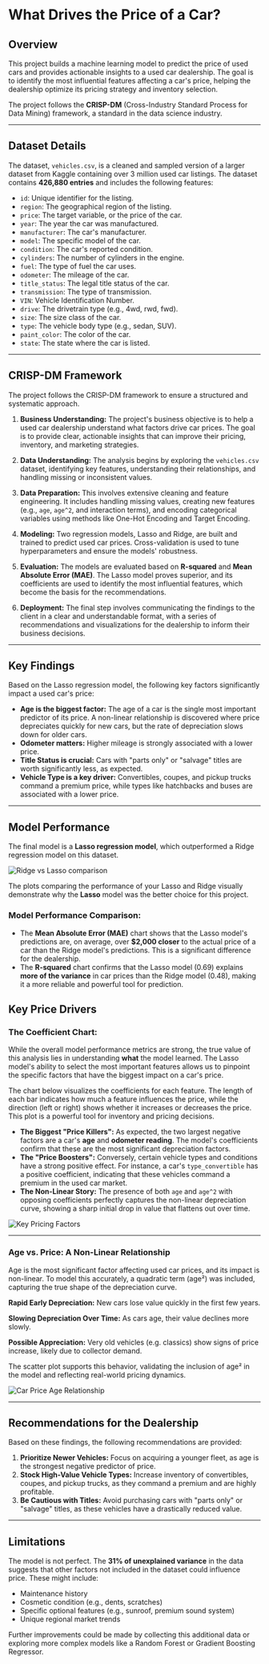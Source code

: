 # What Drives the Price of a Car?

## Overview

This project builds a machine learning model to predict the price of used cars and provides actionable insights to a used car dealership. The goal is to identify the most influential features affecting a car's price, helping the dealership optimize its pricing strategy and inventory selection.

The project follows the **CRISP-DM** (Cross-Industry Standard Process for Data Mining) framework, a standard in the data science industry.

---

## Dataset Details

The dataset, `vehicles.csv`, is a cleaned and sampled version of a larger dataset from Kaggle containing over 3 million used car listings. The dataset contains **426,880 entries** and includes the following features:

* `id`: Unique identifier for the listing.
* `region`: The geographical region of the listing.
* `price`: The target variable, or the price of the car.
* `year`: The year the car was manufactured.
* `manufacturer`: The car's manufacturer.
* `model`: The specific model of the car.
* `condition`: The car's reported condition.
* `cylinders`: The number of cylinders in the engine.
* `fuel`: The type of fuel the car uses.
* `odometer`: The mileage of the car.
* `title_status`: The legal title status of the car.
* `transmission`: The type of transmission.
* `VIN`: Vehicle Identification Number.
* `drive`: The drivetrain type (e.g., 4wd, rwd, fwd).
* `size`: The size class of the car.
* `type`: The vehicle body type (e.g., sedan, SUV).
* `paint_color`: The color of the car.
* `state`: The state where the car is listed.

---

## CRISP-DM Framework

The project follows the CRISP-DM framework to ensure a structured and systematic approach.

1.  **Business Understanding:** The project's business objective is to help a used car dealership understand what factors drive car prices. The goal is to provide clear, actionable insights that can improve their pricing, inventory, and marketing strategies.

2.  **Data Understanding:** The analysis begins by exploring the `vehicles.csv` dataset, identifying key features, understanding their relationships, and handling missing or inconsistent values.

3.  **Data Preparation:** This involves extensive cleaning and feature engineering. It includes handling missing values, creating new features (e.g., `age`, `age^2`, and interaction terms), and encoding categorical variables using methods like One-Hot Encoding and Target Encoding.

4.  **Modeling:** Two regression models, Lasso and Ridge, are built and trained to predict used car prices. Cross-validation is used to tune hyperparameters and ensure the models' robustness.

5.  **Evaluation:** The models are evaluated based on **R-squared** and **Mean Absolute Error (MAE)**. The Lasso model proves superior, and its coefficients are used to identify the most influential features, which become the basis for the recommendations.

6.  **Deployment:** The final step involves communicating the findings to the client in a clear and understandable format, with a series of recommendations and visualizations for the dealership to inform their business decisions.

---

## Key Findings
Based on the Lasso regression model, the following key factors significantly impact a used car's price:

* **Age is the biggest factor:** The age of a car is the single most important predictor of its price. A non-linear relationship is discovered where price depreciates quickly for new cars, but the rate of depreciation slows down for older cars.
* **Odometer matters:** Higher mileage is strongly associated with a lower price.
* **Title Status is crucial:** Cars with "parts only" or "salvage" titles are worth significantly less, as expected.
* **Vehicle Type is a key driver:** Convertibles, coupes, and pickup trucks command a premium price, while types like hatchbacks and buses are associated with a lower price.

---

## Model Performance

The final model is a **Lasso regression model**, which outperformed a Ridge regression model on this dataset.

![Ridge vs Lasso comparison](images/ridge_vs_lasso_split.png)

The plots comparing the performance of your Lasso and Ridge visually demonstrate why the **Lasso** model was the better choice for this project.

### Model Performance Comparison:

* The **Mean Absolute Error (MAE)** chart shows that the Lasso model's predictions are, on average, over **$2,000 closer** to the actual price of a car than the Ridge model's predictions. This is a significant difference for the dealership.
* The **R-squared** chart confirms that the Lasso model (0.69) explains **more of the variance** in car prices than the Ridge model (0.48), making it a more reliable and powerful tool for prediction.

## Key Price Drivers

### The Coefficient Chart: 
While the overall model performance metrics are strong, the true value of this analysis lies in understanding **what** the model learned. The Lasso model's ability to select the most important features allows us to pinpoint the specific factors that have the biggest impact on a car's price.

The chart below visualizes the coefficients for each feature. The length of each bar indicates how much a feature influences the price, while the direction (left or right) shows whether it increases or decreases the price. This plot is a powerful tool for inventory and pricing decisions.

* **The Biggest "Price Killers":** As expected, the two largest negative factors are a car's **age** and **odometer reading**. The model's coefficients confirm that these are the most significant depreciation factors.
* **The "Price Boosters":** Conversely, certain vehicle types and conditions have a strong positive effect. For instance, a car's `type_convertible` has a positive coefficient, indicating that these vehicles command a premium in the used car market.
* **The Non-Linear Story:** The presence of both `age` and `age^2` with opposing coefficients perfectly captures the non-linear depreciation curve, showing a sharp initial drop in value that flattens out over time.

![Key Pricing Factors](images/vehicles_price_affecting_features.png)

***

### Age vs. Price: A Non-Linear Relationship

Age is the most significant factor affecting used car prices, and its impact is non-linear. To model this accurately, a quadratic term (age²) was included, capturing the true shape of the depreciation curve.

**Rapid Early Depreciation:** New cars lose value quickly in the first few years.

**Slowing Depreciation Over Time:** As cars age, their value declines more slowly.

**Possible Appreciation:** Very old vehicles (e.g. classics) show signs of price increase, likely due to collector demand.

The scatter plot supports this behavior, validating the inclusion of age² in the model and reflecting real-world pricing dynamics.

![Car Price Age Relationship](images/car_price_vs_age.jpg)

---
## Recommendations for the Dealership

Based on these findings, the following recommendations are provided:

1.  **Prioritize Newer Vehicles:** Focus on acquiring a younger fleet, as age is the strongest negative predictor of price.
2.  **Stock High-Value Vehicle Types:** Increase inventory of convertibles, coupes, and pickup trucks, as they command a premium and are highly profitable.
3.  **Be Cautious with Titles:** Avoid purchasing cars with "parts only" or "salvage" titles, as these vehicles have a drastically reduced value.

---

## Limitations

The model is not perfect. The **31% of unexplained variance** in the data suggests that other factors not included in the dataset could influence price. These might include:

* Maintenance history
* Cosmetic condition (e.g., dents, scratches)
* Specific optional features (e.g., sunroof, premium sound system)
* Unique regional market trends

Further improvements could be made by collecting this additional data or exploring more complex models like a Random Forest or Gradient Boosting Regressor.
